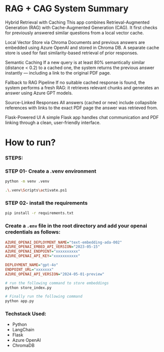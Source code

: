 # RAG + CAG System Summary
Hybrid Retrieval with Caching
This app combines Retrieval-Augmented Generation (RAG) with Cache-Augmented Generation (CAG). It first checks for previously answered similar questions from a local vector cache.

Local Vector Store via Chroma
Documents and previous answers are embedded using Azure OpenAI and stored in Chroma DB. A separate cache store is used for fast similarity-based retrieval of prior responses.

Semantic Caching
If a new query is at least 80% semantically similar (distance < 0.2) to a cached one, the system returns the previous answer instantly — including a link to the original PDF page.

Fallback to RAG Pipeline
If no suitable cached response is found, the system performs a fresh RAG: it retrieves relevant chunks and generates an answer using Azure GPT models.

Source-Linked Responses
All answers (cached or new) include collapsible references with links to the exact PDF page the answer was retrieved from.

Flask-Powered UI
A simple Flask app handles chat communication and PDF linking through a clean, user-friendly interface.

# How to run?
### STEPS:

### STEP 01- Create a .venv environment 

```bash
python -m venv .venv
```

```bash
.\.venv\Scripts\activate.ps1
```


### STEP 02- install the requirements
```bash
pip install -r requirements.txt
```


### Create a `.env` file in the root directory and add your openai credentials as follows:

```ini
AZURE_OPENAI_DEPLOYMENT_NAME="text-embedding-ada-002"
AZURE_OPENAI_EMBED_API_VERSION="2023-05-15"
AZURE_OPENAI_ENDPOINT="xxxxxxxxxx"
AZURE_OPENAI_API_KEY="xxxxxxxxxxx"

DEPLOYMENT_NAME="gpt-4o"
ENDPOINT_URL="xxxxxxx"
AZURE_OPENAI_API_VERSION="2024-05-01-preview"
```


```bash
# run the following command to store embeddings
python store_index.py
```

```bash
# Finally run the following command
python app.py
```


### Techstack Used:

- Python
- LangChain
- Flask
- Azure OpenAI
- ChromaDB
